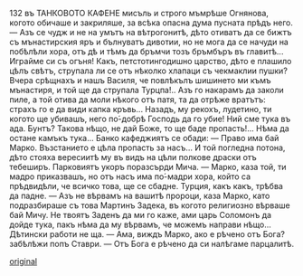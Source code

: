 ﻿132	въ ТАНКОВОТО КАФЕНЕ
мисъль и строго мъмрѣше Огнянова, когото обичаше и закриляше, за всѣка опасна дума пусната прѣдъ него.
— Азъ се чудж и не на умътъ на вѣтрогонитѣ, дѣто отиватъ да се бижтъ съ мънастирския яръ и бълнуватъ дивотии, но не мога да се начуди на побѣлѣли хора, отъ дѣ и тѣмъ да бръмчи тозъ бръмбъръ въ главитѣ... Играйме си съ огъня! Какъ, петстотингодишно царство, дѣто е плашило цѣлъ свѣтъ, струпала ли се отъ нѣколко хлапаци съ чекмаклии пушки? Вчера срѣщнахъ и нашъ Василя, че повлѣкълъ шишинето ми къмъ мънастиря, и той ще да струпала Турцпа!.. Азъ го накарамъ да заколи пиле, а той отива да моли нѣкого отъ патя, та да отрѣже вратътъ: страхъ го е да види капка кръвь... Назадъ, му рекохъ, лудетино, ти когото ще убивашъ, него по́-добрѣ Господь да го убие! Ний сме тука въ ада. Бунтъ? Такова нѣщо, не дай Боже, то ще баде пропасть!... Нѣма да остане камъкъ тука...
Банко кафеджиятъ се обади:
— Право има бай Марко. Възстанието е цѣла пропасть за насъ... И той погледна потона, дѣто стояха вересиитѣ му въ видъ на цѣли полкове драски отъ тебеширъ.
Парковиятъ укоръ поразсърди Мича.
— Марко, каза той, ти мадро приказвашъ, но отъ насъ има по́-мадри хора, който са прѣдвидѣли, че всичко това, ще се сбадне. Турция, какъ какъ, трѣбва да падне.
— Азъ не вѣрвамъ на вашитѣ пророци, каза Марко, като подразбираше съ това Мартинъ Задека, въ когото религиозно вѣрваше бай Мичу. Не твоятъ Заденъ да ми го каже, ами царь Соломонъ да дойде тука, пакъ нѣма да му вѣрвамъ, че можемъ направи нѣщо... Дѣтински работи не ща.
— Ама, виждъ Марко, ако е рѣчено отъ Бога? забѣлѣжи попъ Ставри.
— Отъ Бога е рѣчено да си налѣгаме парцалитѣ.

[original](images/151.jpg)